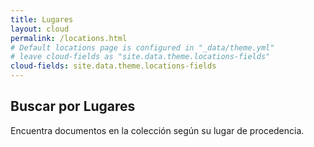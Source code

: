 ```yaml
---
title: Lugares
layout: cloud
permalink: /locations.html
# Default locations page is configured in "_data/theme.yml"
# leave cloud-fields as "site.data.theme.locations-fields"
cloud-fields: site.data.theme.locations-fields
---
```


## Buscar por Lugares

Encuentra documentos en la colección según su lugar de procedencia.
